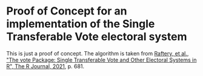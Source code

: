 # Proof of Concept for an implementation of the Single Transferable Vote electoral system

This is just a proof of concept. The algorithm is taken from [Raftery, et al., "The vote Package: Single Transferable Vote and Other Electoral Systems in R", The R Journal, 2021](https://doi.org/10.32614/RJ-2021-086), p. 681.
